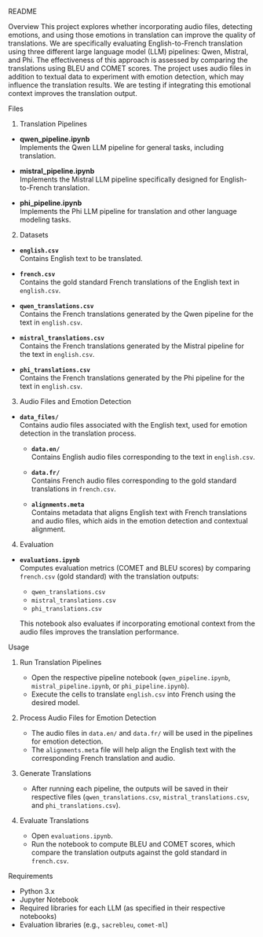 README

Overview
This project explores whether incorporating audio files, detecting emotions, and using those emotions in translation can improve the quality of translations. We are specifically evaluating English-to-French translation using three different large language model (LLM) pipelines: Qwen, Mistral, and Phi. The effectiveness of this approach is assessed by comparing the translations using BLEU and COMET scores.
The project uses audio files in addition to textual data to experiment with emotion detection, which may influence the translation results. We are testing if integrating this emotional context improves the translation output.

Files

1. Translation Pipelines
- **qwen_pipeline.ipynb**  
  Implements the Qwen LLM pipeline for general tasks, including translation.

- **mistral_pipeline.ipynb**  
  Implements the Mistral LLM pipeline specifically designed for English-to-French translation.

- **phi_pipeline.ipynb**  
  Implements the Phi LLM pipeline for translation and other language modeling tasks.

2. Datasets
- **`english.csv`**  
  Contains English text to be translated.

- **`french.csv`**  
  Contains the gold standard French translations of the English text in `english.csv`.

- **`qwen_translations.csv`**  
  Contains the French translations generated by the Qwen pipeline for the text in `english.csv`.

- **`mistral_translations.csv`**  
  Contains the French translations generated by the Mistral pipeline for the text in `english.csv`.

- **`phi_translations.csv`**  
  Contains the French translations generated by the Phi pipeline for the text in `english.csv`.

3. Audio Files and Emotion Detection
- **`data_files/`**  
  Contains audio files associated with the English text, used for emotion detection in the translation process.

  - **`data.en/`**  
    Contains English audio files corresponding to the text in `english.csv`.

  - **`data.fr/`**  
    Contains French audio files corresponding to the gold standard translations in `french.csv`.

  - **`alignments.meta`**  
    Contains metadata that aligns English text with French translations and audio files, which aids in the emotion detection and contextual alignment.

4. Evaluation
- **`evaluations.ipynb`**  
  Computes evaluation metrics (COMET and BLEU scores) by comparing `french.csv` (gold standard) with the translation outputs:
  - `qwen_translations.csv`
  - `mistral_translations.csv`
  - `phi_translations.csv`

  This notebook also evaluates if incorporating emotional context from the audio files improves the translation performance.

Usage

1. Run Translation Pipelines
   - Open the respective pipeline notebook (`qwen_pipeline.ipynb`, `mistral_pipeline.ipynb`, or `phi_pipeline.ipynb`).
   - Execute the cells to translate `english.csv` into French using the desired model.

2. Process Audio Files for Emotion Detection  
   - The audio files in `data.en/` and `data.fr/` will be used in the pipelines for emotion detection.
   - The `alignments.meta` file will help align the English text with the corresponding French translation and audio.

3. Generate Translations
   - After running each pipeline, the outputs will be saved in their respective files (`qwen_translations.csv`, `mistral_translations.csv`, and `phi_translations.csv`).

4. Evaluate Translations  
   - Open `evaluations.ipynb`.
   - Run the notebook to compute BLEU and COMET scores, which compare the translation outputs against the gold standard in `french.csv`.

Requirements
- Python 3.x
- Jupyter Notebook
- Required libraries for each LLM (as specified in their respective notebooks)
- Evaluation libraries (e.g., `sacrebleu`, `comet-ml`)
